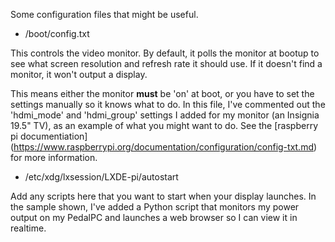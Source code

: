 Some configuration files that might be useful.

- /boot/config.txt

This controls the video monitor.  By default, it polls the monitor at bootup to see what screen resolution and refresh rate it should use.  If it doesn't find a monitor, it won't output a display.

This means either the monitor **must** be 'on' at boot, or you have to set the settings manually so it knows what to do.  In this file, I've commented out the 'hdmi_mode' and 'hdmi_group' settings I added for my monitor (an Insignia 19.5" TV), as an example of what you might want to do.  See the [raspberry pi documentiation] (https://www.raspberrypi.org/documentation/configuration/config-txt.md) for more information.

- /etc/xdg/lxsession/LXDE-pi/autostart

Add any scripts here that you want to start when your display launches.  In the sample shown, I've added a Python script that monitors my power output on my PedalPC and launches a web browser so I can view it in realtime.
